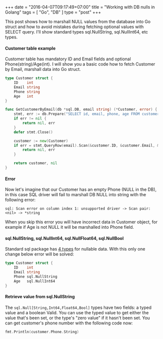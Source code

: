 +++
date = "2016-04-07T09:17:49+07:00"
title = "Working with DB nulls in Golang"
tags = [ "Go", "DB" ]
type = "post"
+++

This post shows how to marshall NULL values from the database into Go struct and how to avoid mistakes during fetching optional values with SELECT query. I'll show standard types sql.NullString, sql.NullInt64, etc types.


#### Customer table example

Customer table has mandatory ID and Email fields and optional Phone(string)/Age(int). I will show you a basic code how to fetch Customer by Email, marshall data into Go struct.

```go
type Customer struct {
	ID    int
	Email string
	Phone string
	Age   int
}

func GetCustomerByEmail(db *sql.DB, email string) (*Customer, error) {
	stmt, err := db.Prepare("SELECT id, email, phone, age FROM customer where email = ?")
	if err != nil {
		return nil, err
	}
	defer stmt.Close()

	customer := new(Customer)
	if err = stmt.QueryRow(email).Scan(&customer.ID, &customer.Email, &customer.Phone, &customer.Age); err != nil {
		return nil, err
	}

	return customer, nil
}
```

#### Error

Now let's imagine that our Customer has an empty Phone (NULL in the DB), in this case SQL driver will fail to marshall DB NULL into string with the following error:

```
sql: Scan error on column index 1: unsupported driver -> Scan pair: <nil> -> *string
```

When you skip this error you will have incorrect data in Customer object, for example if Age is not NULL it will be marshalled into Phone field.

#### sql.NullString, sql.NullInt64, sql.NullFloat64, sql.NullBool

Standard sql package has [4 types](https://golang.org/pkg/database/sql/#NullString) for nullable data. With this only one change below error will be solved:

```go
type Customer struct {
	ID    int
	Email string
	Phone sql.NullString
	Age   sql.NullInt64
}
```

#### Retrieve value from sql.NullString

The `sql.Null[String,Int64,Float64,Bool]` types have two fields: a typed value and a boolean Valid. You can use the typed value to get either the value that's been set, or the type's "zero value" if it hasn't been set. You can get customer's phone number with the following code now:

```go
fmt.Println(customer.Phone.String)
```
